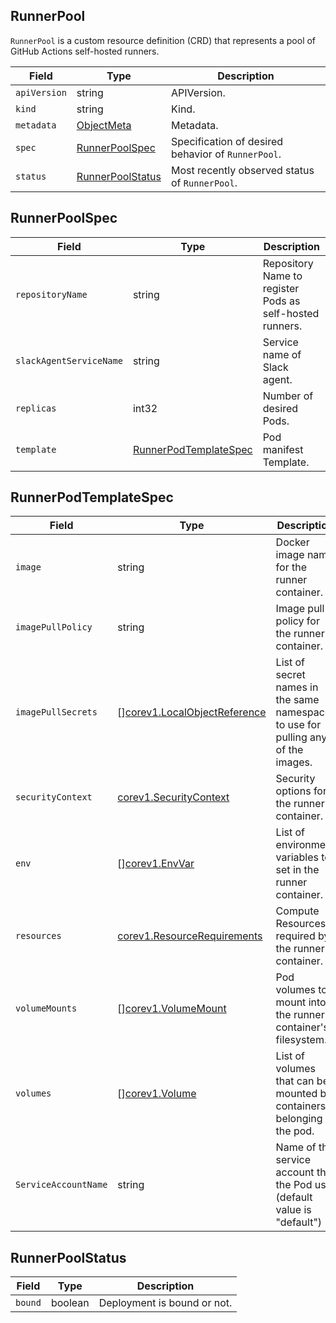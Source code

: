 RunnerPool
----------

`RunnerPool` is a custom resource definition (CRD) that represents a pool of
GitHub Actions self-hosted runners.

| Field        | Type                                  | Description                                        |
| ------------ | ------------------------------------- | -------------------------------------------------- |
| `apiVersion` | string                                | APIVersion.                                        |
| `kind`       | string                                | Kind.                                              |
| `metadata`   | [ObjectMeta][]                        | Metadata.                                          |
| `spec`       | [RunnerPoolSpec](#RunnerPoolSpec)     | Specification of desired behavior of `RunnerPool`. |
| `status`     | [RunnerPoolStatus](#RunnerPoolStatus) | Most recently observed status of `RunnerPool`.     |

RunnerPoolSpec
--------------

| Field                   | Type                                            | Description                                              |
| ----------------------- | ----------------------------------------------- | -------------------------------------------------------- |
| `repositoryName`        | string                                          | Repository Name to register Pods as self-hosted runners. |
| `slackAgentServiceName` | string                                          | Service name of Slack agent.                             |
| `replicas`              | int32                                           | Number of desired Pods.                                  |
| `template`              | [RunnerPodTemplateSpec](#RunnerPodTemplateSpec) | Pod manifest Template.                                   |

RunnerPodTemplateSpec
---------------------

| Field                | Type                                | Description                                                                      |
| -------------------- | ----------------------------------- | -------------------------------------------------------------------------------- |
| `image`              | string                              | Docker image name for the runner container.                                      |
| `imagePullPolicy`    | string                              | Image pull policy for the runner container.                                      |
| `imagePullSecrets`   | \[\][corev1.LocalObjectReference][] | List of secret names in the same namespace to use for pulling any of the images. |
| `securityContext`    | [corev1.SecurityContext][]          | Security options for the runner container.                                       |
| `env`                | \[\][corev1.EnvVar][]               | List of environment variables to set in the runner container.                    |
| `resources`          | [corev1.ResourceRequirements][]     | Compute Resources required by the runner container.                              |
| `volumeMounts`       | \[\][corev1.VolumeMount][]          | Pod volumes to mount into the runner container's filesystem.                     |
| `volumes`            | \[\][corev1.Volume][]               | List of volumes that can be mounted by containers belonging to the pod.          |
| `ServiceAccountName` | string                              | Name of the service account that the Pod use. (default value is "default")       |

RunnerPoolStatus
----------------

| Field   | Type    | Description                 |
| ------- | ------- | --------------------------- |
| `bound` | boolean | Deployment is bound or not. |

[ObjectMeta]: https://kubernetes.io/docs/reference/generated/kubernetes-api/v1.20/#objectmeta-v1-meta
[corev1.LocalObjectReference]: https://kubernetes.io/docs/reference/generated/kubernetes-api/v1.20/#localobjectreference-v1-core
[corev1.SecurityContext]: https://kubernetes.io/docs/reference/generated/kubernetes-api/v1.20/#securitycontext-v1-core
[corev1.EnvVar]: https://kubernetes.io/docs/reference/generated/kubernetes-api/v1.20/#envvar-v1-core
[corev1.ResourceRequirements]: https://kubernetes.io/docs/reference/generated/kubernetes-api/v1.20/#resourcerequirements-v1-core
[corev1.VolumeMount]: https://kubernetes.io/docs/reference/generated/kubernetes-api/v1.20/#volumemount-v1-core
[corev1.Volume]: https://kubernetes.io/docs/reference/generated/kubernetes-api/v1.20/#volume-v1-core

